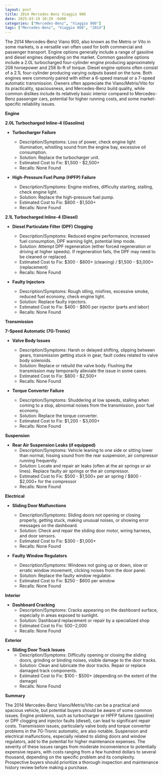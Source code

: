 ```yaml
---
layout: post
title: 2014 Mercedes-Benz Viaggio 900
date: 2025-03-19 10:29 -0400
categories: ["Mercedes-Benz", "Viaggio 900"]
tags: ["Mercedes-Benz", "Viaggio 900", "2014"]
---
```

The 2014 Mercedes-Benz Viano 900, also known as the Metris or Vito in some markets, is a versatile van often used for both commercial and passenger transport. Engine options generally include a range of gasoline and diesel engines depending on the market. Common gasoline options include a 2.0L turbocharged four-cylinder engine producing approximately 208 horsepower and 258 lb-ft of torque. Diesel engine options often consist of a 2.1L four-cylinder producing varying outputs based on the tune. Both engines were commonly paired with either a 6-speed manual or a 7-speed automatic transmission. Owners often appreciate the Viano/Metris/Vito for its practicality, spaciousness, and Mercedes-Benz build quality, while common dislikes include its relatively basic interior compared to Mercedes-Benz passenger cars, potential for higher running costs, and some market-specific reliability issues.

**Engine**

**2.0L Turbocharged Inline-4 (Gasoline)**

* **Turbocharger Failure**
    * Description/Symptoms: Loss of power, check engine light illumination, whistling sound from the engine bay, excessive oil consumption.
    * Solution: Replace the turbocharger unit.
    * Estimated Cost to Fix: $1,500 - $2,500+
    * Recalls: None Found

* **High-Pressure Fuel Pump (HPFP) Failure**
    * Description/Symptoms: Engine misfires, difficulty starting, stalling, check engine light.
    * Solution: Replace the high-pressure fuel pump.
    * Estimated Cost to Fix: $800 - $1,500+
    * Recalls: None Found

**2.1L Turbocharged Inline-4 (Diesel)**

* **Diesel Particulate Filter (DPF) Clogging**
    * Description/Symptoms: Reduced engine performance, increased fuel consumption, DPF warning light, potential limp mode.
    * Solution: Attempt DPF regeneration (either forced regeneration or driving at higher speeds). If regeneration fails, the DPF may need to be cleaned or replaced.
    * Estimated Cost to Fix: $300 - $800+ (cleaning) / $1,500 - $3,000+ (replacement)
    * Recalls: None Found

* **Faulty Injectors**
    * Description/Symptoms: Rough idling, misfires, excessive smoke, reduced fuel economy, check engine light.
    * Solution: Replace faulty injectors.
    * Estimated Cost to Fix: $400 - $800 per injector (parts and labor)
    * Recalls: None Found

**Transmission**

**7-Speed Automatic (7G-Tronic)**

* **Valve Body Issues**
    * Description/Symptoms: Harsh or delayed shifting, slipping between gears, transmission getting stuck in gear, fault codes related to valve body solenoids.
    * Solution: Replace or rebuild the valve body. Flushing the transmission may temporarily alleviate the issue in some cases.
    * Estimated Cost to Fix: $800 - $2,500+
    * Recalls: None Found

* **Torque Converter Failure**
    * Description/Symptoms: Shuddering at low speeds, stalling when coming to a stop, abnormal noises from the transmission, poor fuel economy.
    * Solution: Replace the torque converter.
    * Estimated Cost to Fix: $1,200 - $3,000+
    * Recalls: None Found

**Suspension**

* **Rear Air Suspension Leaks (if equipped)**
    * Description/Symptoms: Vehicle leaning to one side or sitting lower than normal, hissing sound from the rear suspension, air compressor running frequently.
    * Solution: Locate and repair air leaks (often at the air springs or air lines). Replace faulty air springs or the air compressor.
    * Estimated Cost to Fix: $500 - $1,500+ per air spring / $800 - $2,000+ for the compressor
    * Recalls: None Found

**Electrical**

* **Sliding Door Malfunctions**
    * Description/Symptoms: Sliding doors not opening or closing properly, getting stuck, making unusual noises, or showing error messages on the dashboard.
    * Solution: Check and repair the sliding door motor, wiring harness, and door sensors.
    * Estimated Cost to Fix: $300 - $1,000+
    * Recalls: None Found

* **Faulty Window Regulators**
    * Description/Symptoms: Windows not going up or down, slow or erratic window movement, clicking noises from the door panel.
    * Solution: Replace the faulty window regulator.
    * Estimated Cost to Fix: $250 - $600 per window
    * Recalls: None Found

**Interior**

* **Dashboard Cracking**
    * Description/Symptoms: Cracks appearing on the dashboard surface, especially in areas exposed to sunlight.
    * Solution: Dashboard replacement or repair by a specialized shop
    * Estimated Cost to Fix: $500-$2,000
    * Recalls: None Found

**Exterior**

* **Sliding Door Track Issues**
    * Description/Symptoms: Difficulty opening or closing the sliding doors, grinding or binding noises, visible damage to the door tracks.
    * Solution: Clean and lubricate the door tracks. Repair or replace damaged track components.
    * Estimated Cost to Fix: $100 - $500+ (depending on the extent of the damage)
    * Recalls: None Found

**Summary**

The 2014 Mercedes-Benz Viano/Metris/Vito can be a practical and spacious vehicle, but potential buyers should be aware of some common issues. Engine problems, such as turbocharger or HPFP failures (gasoline) or DPF clogging and injector faults (diesel), can lead to significant repair costs. Transmission issues, particularly valve body and torque converter problems in the 7G-Tronic automatic, are also notable. Suspension and electrical malfunctions, especially related to sliding doors and window regulators, add to the potential for higher maintenance expenses. The severity of these issues ranges from moderate inconvenience to potentially expensive repairs, with costs ranging from a few hundred dollars to several thousand, depending on the specific problem and its complexity. Prospective buyers should prioritize a thorough inspection and maintenance history review before making a purchase.

